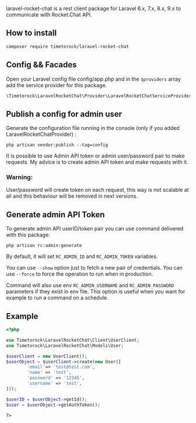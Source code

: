 laravel-rocket-chat is a rest client package for Laravel 6.x, 7.x, 8.x, 9.x to communicate with Rocket.Chat API.

## How to install

``` bash
composer require timetorock/laravel-rocket-chat
```

## Config && Facades

Open your Laravel config file config/app.php and in the `$providers` array add the service provider for this package.

```php
\Timetorock\LaravelRocketChat\Provider\LaravelRocketChatServiceProvider::class
```

## Publish a config for admin user

Generate the configuration file running in the console (only if you added LaravelRocketChatProvider) :
```
php artisan vendor:publish --tag=config
```

It is possible to use Admin API token or admin user/password pair to make requests. 
My advice is to create admin API token and make requests with it. 

###  Warning:

User/password will create token on each request, this way is not scalable at all and this behaviour will be removed in next versions.

## Generate admin API Token

To generate admin API userID/token pair you can use command delivered with this package:

`php artisan rc:admin:generate`

By default, it will set `RC_ADMIN_ID` and `RC_ADMIN_TOKEN` variables.

You can use `--show` option just to fetch a new pair of credentials.
You can use `--force` to force the operation to run when in production.

Command will also use env `RC_ADMIN_USERNAME` and `RC_ADMIN_PASSWORD` parameters if they exist in env file.
This option is useful when you want for example to run a command on a schedule.

## Example

```php
<?php

use Timetorock\LaravelRocketChat\Client\UserClient;
use Timetorock\LaravelRocketChat\Models\User;

$userClient = new UserClient();
$userObject = $userClient->create(new User([
        'email'=> 'test@test.com',
        'name' => 'test',
        'password' => '12345',
        'username' => 'test',
]));

$userID = $userObject->getId();
$user = $userObject->getAuthToken();

?>
```
